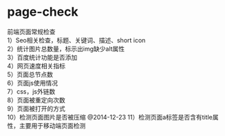 page-check
==========

前端页面常规检查  
1）Seo相关检查，标题、关键词、描述、short icon  
2）统计图片总数量，标示出img缺少alt属性  
3）百度统计功能是否添加  
4）网页速度相关指标  
5）页面总节点数  
6）页面js使用情况  
7）css，js外链数  
8）页面被重定向次数  
9）页面被打开的方式  
10）检测页面图片是否被压缩 @2014-12-23
11）检测页面a标签是否含有title属性，主要用于移动端页面检测
